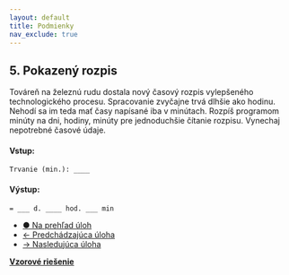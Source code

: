 ```yaml
---
layout: default
title: Podmienky
nav_exclude: true
---
```


## 5. Pokazený rozpis
Továreň na železnú rudu dostala nový časový rozpis vylepšeného technologického procesu. Spracovanie zvyčajne trvá dlhšie ako hodinu. Nehodí sa im teda mať časy napísané iba v minútach. Rozpíš programom minúty na dni, hodiny, minúty pre jednoduchšie čítanie rozpisu. Vynechaj nepotrebné časové údaje.

#### Vstup:
```
Trvanie (min.): ____
```

#### Výstup:
```
= ___ d. ____ hod. ___ min
```

- [&#9679; Na prehľad úloh](/zbierka-uloh.html)
- [&larr; Predchádzajúca úloha](/coding/beginner/2-chapter/4.html)
- [&rarr; Nasledujúca úloha](/coding/beginner/2-chapter/6.html)

[**Vzorové riešenie**](/coding/beginner/2-chapter/5-solve.html)

